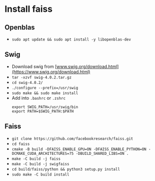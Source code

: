 # Install faiss

## Openblas

-   `sudo apt update && sudo apt install -y libopenblas-dev`

## Swig

-   Download swig from [www.swig.org/download.html](https://www.swig.org/download.html)
-   `tar -xzvf swig-4.0.2.tar.gz`
-   `cd swig-4.0.2/`
-   `./configure --prefix=/usr/swig`
-   `sudo make && sudo make install`
-   Add into `.bashrc` or `.zshrc`
    ```
    export SWIG_PATH=/usr/swig/bin
    export PATH=$SWIG_PATH:$PATH
    ```

## Faiss

-   `git clone https://github.com/facebookresearch/faiss.git`
-   `cd faiss`
-   `cmake -B build -DFAISS_ENABLE_GPU=ON -DFAISS_ENABLE_PYTHON=ON -DCMAKE_CUDA_ARCHITECTURES=75 -DBUILD_SHARED_LIBS=ON .`
-   `make -C build -j faiss`
-   `make -C build -j swigfaiss`
-   `cd build/faiss/python && python3 setup.py install`
-   `sudo make -C build install`
